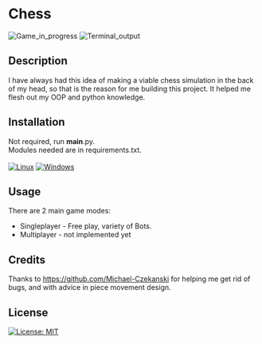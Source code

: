 # Chess
![Game_in_progress](https://user-images.githubusercontent.com/66322273/135683770-a08a0e02-5c43-4ec0-9d0c-8e792476290e.png)
![Terminal_output](https://user-images.githubusercontent.com/66322273/135683893-73224ce2-71d7-4b76-b376-278a9c66d46b.png)

## Description
I have always had this idea of making a viable chess simulation in the back of my head, so that is the reason for me building this project.
It helped me flesh out my OOP and python knowledge.
## Installation
Not required, run __main__.py.\
Modules needed are in requirements.txt.\
\
[![Linux](https://svgshare.com/i/Zhy.svg)](https://svgshare.com/i/Zhy.svg) [![Windows](https://svgshare.com/i/ZhY.svg)](https://svgshare.com/i/ZhY.svg)
## Usage
There are 2 main game modes:
- Singleplayer - Free play, variety of Bots.
- Multiplayer - not implemented yet
## Credits
Thanks to https://github.com/Michael-Czekanski for helping me get rid of bugs, and with advice in piece movement design.
## License
[![License: MIT](https://img.shields.io/badge/License-MIT-yellow.svg)](https://opensource.org/licenses/MIT)
